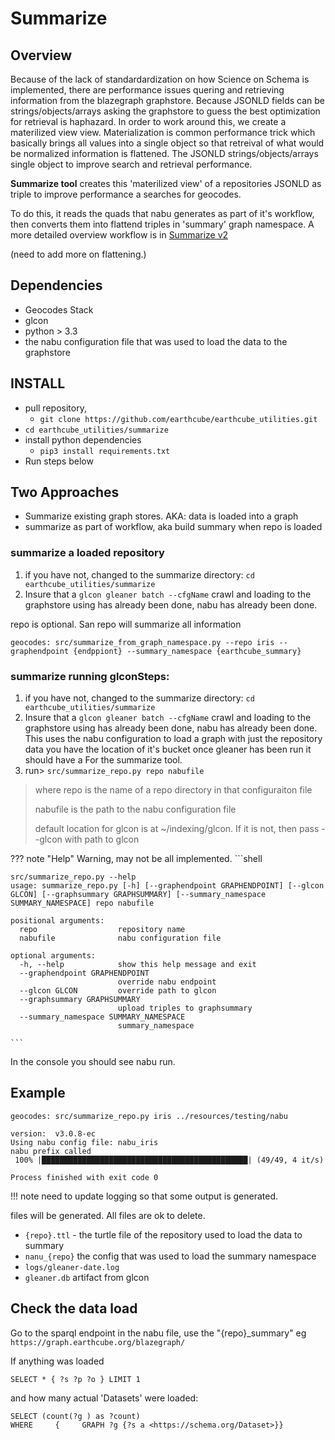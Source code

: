 # Summarize

## Overview
Because of the lack of standardardization on how Science on Schema is implemented, there are performance issues
quering and retrieving information from the blazegraph graphstore. Because JSONLD fields can be strings/objects/arrays
asking the graphstore to guess the best optimization for retrieval is haphazard.
In order to work around this, we create a materilized view view. Materialization is common performance trick
which basically brings all values into a single object so that retreival of what would be normalized
information is flattened.  The JSONLD strings/objects/arrays single object to improve search and retrieval performance. 

**Summarize tool** creates this 'materilized view' of a repositories JSONLD as triple to improve
performance a searches for geocodes. 

To do this, it reads the quads that nabu generates as part of it's workflow, then 
converts them into flattend triples in  'summary' graph namespace.
A more detailed overview workflow is in [Summarize v2](./v2_proposal.md)

(need to add more on flattening.)

## Dependencies
* Geocodes Stack
* glcon
* python > 3.3
* the nabu configuration file that was used to load the data to the graphstore

## INSTALL

* pull repository,
    * `git clone https://github.com/earthcube/earthcube_utilities.git`
* `cd earthcube_utilities/summarize`
* install python dependencies
    * `pip3 install requirements.txt`
* Run steps below

## Two Approaches
* Summarize existing graph stores. AKA: data is loaded into a graph
* summarize as part of workflow, aka build summary when repo is loaded

### summarize a loaded repository
1. if you have not, changed to the summarize directory: `cd  earthcube_utilities/summarize`
2. Insure that a `glcon gleaner batch --cfgName` crawl and loading to the graphstore using has already been done,
nabu has already been done.  

repo is optional. San repo will summarize all information
```shell
geocodes: src/summarize_from_graph_namespace.py --repo iris --graphendpoint {endppiont} --summary_namespace {earthcube_summary}

```


###  summarize running glconSteps: 
 
1. if you have not, changed to the summarize directory: `cd  earthcube_utilities/summarize`
2. Insure that a `glcon gleaner batch --cfgName` crawl and loading to the graphstore using has already been done,
nabu has already been done.  
This uses the nabu configuration to load a graph with just the repository data you have the location of it's bucket once gleaner has been run it should have a
For the  summarize tool.
3. run> `src/summarize_repo.py repo nabufile`
> where repo is the name of a repo directory in that configuraiton file
> 
> nabufile is the path to the nabu configuration file
> 
> default location for glcon is at ~/indexing/glcon. If it is not, then pass --glcon with path to glcon

??? note "Help"
    Warning, may not be all implemented.
    ```shell
    
    src/summarize_repo.py --help
    usage: summarize_repo.py [-h] [--graphendpoint GRAPHENDPOINT] [--glcon GLCON] [--graphsummary GRAPHSUMMARY] [--summary_namespace SUMMARY_NAMESPACE] repo nabufile
    
    positional arguments:
      repo                  repository name
      nabufile              nabu configuration file
    
    optional arguments:
      -h, --help            show this help message and exit
      --graphendpoint GRAPHENDPOINT
                            override nabu endpoint
      --glcon GLCON         override path to glcon
      --graphsummary GRAPHSUMMARY
                            upload triples to graphsummary
      --summary_namespace SUMMARY_NAMESPACE
                            summary_namespace

    ```

In the console you should see nabu run. 


## Example

```shell
geocodes: src/summarize_repo.py iris ../resources/testing/nabu 

version:  v3.0.8-ec
Using nabu config file: nabu_iris
nabu prefix called
 100% |██████████████████████████████████████████████| (49/49, 4 it/s)

Process finished with exit code 0

```
!!! note 
    need to update logging so that some output is generated.

files will be generated. All files are ok to delete.

* `{repo}.ttl` - the turtle file of the repository used to load the data to summary
* `nanu_{repo}` the config that was used to load the summary namespace
* `logs/gleaner-date.log`  
* `gleaner.db`  artifact from glcon


## Check the data load
Go to  the sparql endpoint in the nabu file, use the "{repo}_summary" 
eg `https://graph.earthcube.org/blazegraph/`

If anything was loaded
```sparql
SELECT * { ?s ?p ?o } LIMIT 1
```

and how many actual 'Datasets' were loaded:
```sparql
SELECT (count(?g ) as ?count) 
WHERE     {     GRAPH ?g {?s a <https://schema.org/Dataset>}}
```

